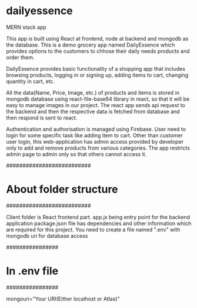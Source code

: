 # dailyessence
MERN stack app

This app is built using React at frontend, node at backend and mongodb as the database.
This is a demo grocery app named DailyEssence which provides options to the customers to chhose their daily needs products and order them.

DailyEssence provides basic functionality of a shopping app that includes browsing products, logging in or signing up, adding items to cart, changing quantity in cart, etc.

All the data(Name, Price, Image, etc.) of products and items is stored in mongodb database using react-file-base64 library in react, so that it will be easy to manage images in our project. 
The react app sends api request to the backend and then the respective data is fetched from database and then respond is sent to react.

Authentication and authorisation is managed using Firebase. 
User need to login for some specific task like adding item to cart.
Other than customer user login, this web-application has admin access provided by developer only to add and remove products from various categories.
The app restricts admin page to admin only so that others cannot access it. 

##########################
# About folder structure #
##########################

Client folder is React frontend part.
app.js being entry point for the backend application
package.json file has dependencies and other information which are required for this project.
You need to create a file named ".env" with mongodb uri for database access

################
# In .env file #
################

mongouri="Your URI(Either localhost or Atlas)"
